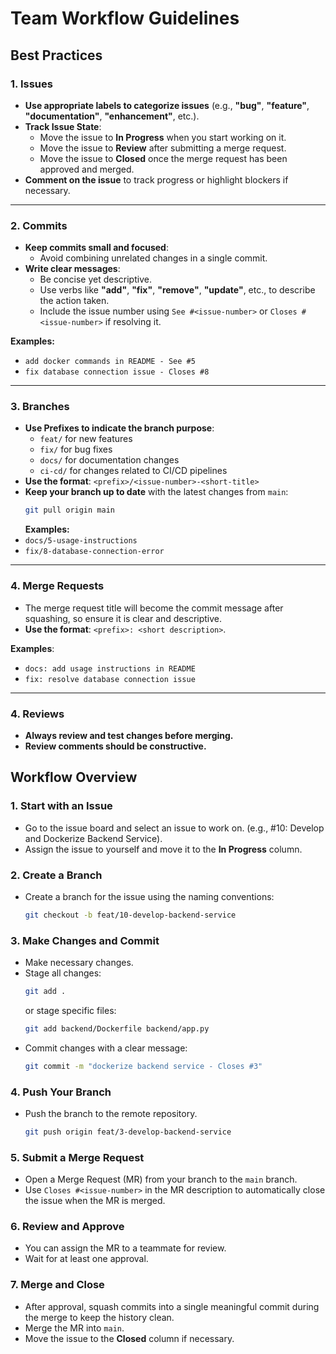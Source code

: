 # **Team Workflow Guidelines**

## **Best Practices**

### **1. Issues**

- **Use appropriate labels to categorize issues** (e.g., **"bug"**, **"feature"**, **"documentation"**, **"enhancement"**, etc.).
- **Track Issue State**:
  - Move the issue to **In Progress** when you start working on it.
  - Move the issue to **Review** after submitting a merge request.
  - Move the issue to **Closed** once the merge request has been approved and merged.
- **Comment on the issue** to track progress or highlight blockers if necessary.

---

### **2. Commits**

- **Keep commits small and focused**:
  - Avoid combining unrelated changes in a single commit.
- **Write clear messages**:
  - Be concise yet descriptive.
  - Use verbs like **"add"**, **"fix"**, **"remove"**, **"update"**, etc., to describe the action taken.
  - Include the issue number using `See #<issue-number>` or `Closes #<issue-number>` if resolving it.

**Examples:**

- `add docker commands in README - See #5`
- `fix database connection issue - Closes #8`

---

### **3. Branches**

- **Use Prefixes to indicate the branch purpose**:
  - `feat/` for new features
  - `fix/` for bug fixes
  - `docs/` for documentation changes
  - `ci-cd/` for changes related to CI/CD pipelines
- **Use the format**: `<prefix>/<issue-number>-<short-title>`
- **Keep your branch up to date** with the latest changes from `main`:
  ```bash
  git pull origin main
  ```
  **Examples:**
- `docs/5-usage-instructions`
- `fix/8-database-connection-error`

---

### **4. Merge Requests**

- The merge request title will become the commit message after squashing, so ensure it is clear and descriptive.
- **Use the format**: `<prefix>: <short description>`.

**Examples**:

- `docs: add usage instructions in README`
- `fix: resolve database connection issue`

---

### **4. Reviews**

- **Always review and test changes before merging.**
- **Review comments should be constructive.**

## **Workflow Overview**

### **1. Start with an Issue**

- Go to the issue board and select an issue to work on. (e.g., #10: Develop and Dockerize Backend Service).
- Assign the issue to yourself and move it to the **In Progress** column.

### **2. Create a Branch**

- Create a branch for the issue using the naming conventions:
  ```bash
  git checkout -b feat/10-develop-backend-service
  ```

### **3. Make Changes and Commit**

- Make necessary changes.
- Stage all changes:
  ```bash
  git add .
  ```
  or stage specific files:
  ```bash
  git add backend/Dockerfile backend/app.py
  ```
- Commit changes with a clear message:
  ```bash
  git commit -m "dockerize backend service - Closes #3"
  ```

### **4. Push Your Branch**

- Push the branch to the remote repository.
  ```bash
  git push origin feat/3-develop-backend-service
  ```

### **5. Submit a Merge Request**

- Open a Merge Request (MR) from your branch to the `main` branch.
- Use `Closes #<issue-number>` in the MR description to automatically close the issue when the MR is merged.

### **6. Review and Approve**

- You can assign the MR to a teammate for review.
- Wait for at least one approval.

### **7. Merge and Close**

- After approval, squash commits into a single meaningful commit during the merge to keep the history clean.
- Merge the MR into `main`.
- Move the issue to the **Closed** column if necessary.
